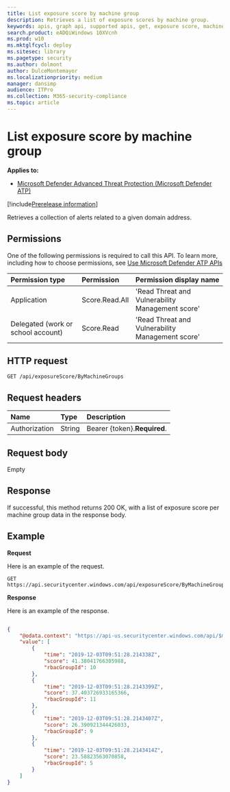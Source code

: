 ```yaml
---
title: List exposure score by machine group
description: Retrieves a list of exposure scores by machine group.
keywords: apis, graph api, supported apis, get, exposure score, machine group, machine group exposure score
search.product: eADQiWindows 10XVcnh
ms.prod: w10
ms.mktglfcycl: deploy
ms.sitesec: library
ms.pagetype: security
ms.author: dolmont
author: DulceMontemayor
ms.localizationpriority: medium
manager: dansimp
audience: ITPro
ms.collection: M365-security-compliance 
ms.topic: article
---
```


# List exposure score by machine group

**Applies to:**

- [Microsoft Defender Advanced Threat Protection (Microsoft Defender ATP)](https://go.microsoft.com/fwlink/p/?linkid=2069559)

[!include[Prerelease information](../../includes/prerelease.md)]

Retrieves a collection of alerts related to a given domain address.

## Permissions
One of the following permissions is required to call this API. To learn more, including how to choose permissions, see [Use Microsoft Defender ATP APIs](apis-intro.md)

Permission type |   Permission  |   Permission display name
:---|:---|:---
Application | Score.Read.All | 'Read Threat and Vulnerability Management score'
Delegated (work or school account) | Score.Read | 'Read Threat and Vulnerability Management score'

## HTTP request
```
GET /api/exposureScore/ByMachineGroups
```

## Request headers

| Name        | Type | Description
|:--------------|:-------|:--------------|
| Authorization | String | Bearer {token}.**Required**.

## Request body
Empty

## Response
If successful, this method returns 200 OK, with a list of exposure score per machine group data in the response body. 


## Example

**Request**

Here is an example of the request.

```
GET https://api.securitycenter.windows.com/api/exposureScore/ByMachineGroups
```

**Response**

Here is an example of the response.

```json

{
    "@odata.context": "https://api-us.securitycenter.windows.com/api/$metadata#ExposureScore",
    "value": [
        {
            "time": "2019-12-03T09:51:28.214338Z",
            "score": 41.38041766305988,
            "rbacGroupId": 10
        },
        {
            "time": "2019-12-03T09:51:28.2143399Z",
            "score": 37.403726933165366,
            "rbacGroupId": 11
        },
        {
            "time": "2019-12-03T09:51:28.2143407Z",
            "score": 26.390921344426033,
            "rbacGroupId": 9
        },
        {
            "time": "2019-12-03T09:51:28.2143414Z",
            "score": 23.58823563070858,
            "rbacGroupId": 5
        }
    ]
}
```
